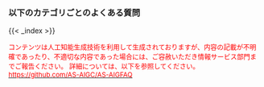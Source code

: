 ### 以下のカテゴリごとのよくある質問
{{< _index >}}
<p>
   <font color="red" size="2em">コンテンツは人工知能生成技術を利用して生成されておりますが、内容の記載が不明確であったり、不適切な内容であった場合には、ご容赦いただき情報サービス部門までご報告ください。
詳細については、以下を参照してください。
<a href="https://github.com/AS-AIGC/AS-AIGFAQ" target=_blank><font color="red">https://github.com/AS-AIGC/AS-AIGFAQ</font></a></font>
</p>
